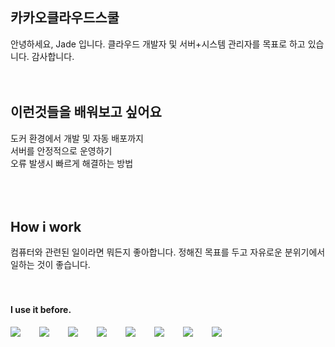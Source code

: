 ## 카카오클라우드스쿨
안녕하세요, Jade 입니다. 클라우드 개발자 및 서버+시스템 관리자를 목표로 하고 있습니다. 감사합니다.
<br />
<br />
<br />
## 이런것들을 배워보고 싶어요
도커 환경에서 개발 및 자동 배포까지<br />
서버를 안정적으로 운영하기<br />
오류 발생시 빠르게 해결하는 방법<br />
<br />
<br />
<br />
## How i work
컴퓨터와 관련된 일이라면 뭐든지 좋아합니다. 정해진 목표를 두고 자유로운 분위기에서 일하는 것이 좋습니다.
<br />
<br />
<br />
#### I use it before.
<div style="display:flex;gap:30px;flex-wrap:wrap;">
  <img src="https://img.shields.io/badge/js-F7DF1E?style=for-the-badge&logo=javascript&logoColor=black">
  <img src="https://img.shields.io/badge/ts-3178C6?style=for-the-badge&logo=typescript&logoColor=white">
  <img src="https://img.shields.io/badge/express-000000?style=for-the-badge&logo=express&logoColor=white">
  <img src="https://img.shields.io/badge/MySQL-4479A1?style=for-the-badge&logo=mysql&logoColor=white">
  <img src="https://img.shields.io/badge/Docker-2496ED?style=for-the-badge&logo=Docker&logoColor=white">
  <img src="https://img.shields.io/badge/Kubernetes-326CE5?style=for-the-badge&logo=Kubernetes&logoColor=white">
  <img src="https://img.shields.io/badge/Jenkins-D24939?style=for-the-badge&logo=Jenkins&logoColor=white">
  <img src="https://img.shields.io/badge/AWS-232F3E?style=for-the-badge&logo=amazonaws&logoColor=white">
</div>
<br />
<br />
<br />
